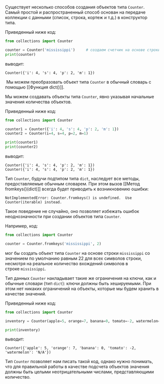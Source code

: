 

Существует несколько способов создания объектов типа `Counter`. Самый простой и распространенный способ основан на передаче коллекции с данными (список, строка, кортеж и т.д.) в конструктор типа.

Приведенный ниже код:

```python
from collections import Counter

counter = Counter('mississippi')     # создаем счетчик на основе строки
print(counter)
```

выводит:

```no-highlight
Counter({'i': 4, 's': 4, 'p': 2, 'm': 1})
```

  Мы можем преобразовать объект типа `Counter` в обычный словарь с помощью  [[Функция dict()]].

Мы можем создавать объекты типа `Counter`, явно указывая начальные значения количества объектов.

Приведенный ниже код:

```python
from collections import Counter

counter1 = Counter({'i': 4, 's': 4, 'p': 2, 'm': 1})
counter2 = Counter(i=4, s=4, p=2, m=1)

print(counter1)
print(counter2)
```

выводит:

```no-highlight
Counter({'i': 4, 's': 4, 'p': 2, 'm': 1})
Counter({'i': 4, 's': 4, 'p': 2, 'm': 1})
```

Тип `Counter`, будучи подтипом типа `dict`, наследует все методы, предоставляемые обычным словарем. При этом вызов [[Метод fromkeys()(dict)]] всегда будет приводить к возникновению ошибки:

```no-highlight
NotImplementedError: Counter.fromkeys() is undefined.  Use Counter(iterable) instead.
```

Такое поведение не случайно, оно позволяет избежать ошибок неоднозначности при создании объектов типа `Counter`.

Например, код:

```python
from collections import Counter

counter = Counter.fromkeys('mississippi', 2)
```

мог бы создать объект типа `Counter` на основе строки `mississippi` со значением по умолчанию равным 22 для всех символов строки, несмотря на реальное количество вхождений символов в строке `mississippi`.

Тип данных `Counter` накладывает такие же ограничения на ключи, как и обычные словари (тип `dict`): ключи должны быть хешируемыми. При этом нет никаких ограничений на объекты, которые мы будем хранить в качестве значений.

Приведенный ниже код:

```python
from collections import Counter

inventory = Counter(apple=5, orange=7, banana=0, tomato=-2, watermelon='N/A')

print(inventory)
```

выводит:

```no-highlight
Counter({'apple': 5, 'orange': 7, 'banana': 0, 'tomato': -2, 'watermelon': 'N/A'})
```

Тип `Counter` позволяет нам писать такой код, однако нужно понимать, что для правильной работы в качестве подсчета объектов значения должны быть целыми неотрицательными числами, представляющими количество.
